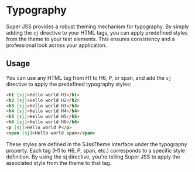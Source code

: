 # Typography

Super JSS provides a robust theming mechanism for typography. By simply adding the `sj` directive to your HTML tags, you can apply predefined styles from the theme to your text elements. This ensures consistency and a professional look across your application.

## Usage

You can use any HTML tag from H1 to H6, P, or span, and add the `sj` directive to apply the predefined typography styles:

```html
<h1 [sj]>Hello world H1</h1>
<h2 [sj]>Hello world H2</h2>
<h3 [sj]>Hello world H3</h3>
<h4 [sj]>Hello world H4</h4>
<h5 [sj]>Hello world H5</h5>
<h6 [sj]>Hello world H6</h6>
<p [sj]>Hello world P</p>
<span [sj]>Hello world span</span>
```
These styles are defined in the SJssTheme interface under the typography property. Each tag (H1 to H6, P, span, etc.) corresponds to a specific style definition. By using the sj directive, you're telling Super JSS to apply the associated style from the theme to that tag.

